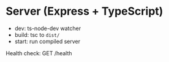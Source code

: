 # Server (Express + TypeScript)

- dev: ts-node-dev watcher
- build: tsc to `dist/`
- start: run compiled server

Health check: GET /health
